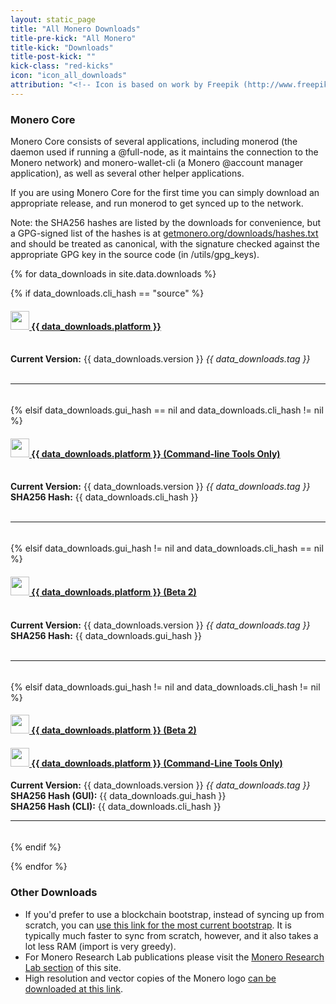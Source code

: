 ```yaml
---
layout: static_page
title: "All Monero Downloads"
title-pre-kick: "All Monero"
title-kick: "Downloads"
title-post-kick: ""
kick-class: "red-kicks"
icon: "icon_all_downloads"
attribution: "<!-- Icon is based on work by Freepik (http://www.freepik.com) and is licensed under Creative Commons BY 3.0 -->"
---
```


### Monero Core

Monero Core consists of several applications, including monerod (the daemon used if running a @full-node, as it maintains the connection to the Monero network) and monero-wallet-cli (a Monero @account manager application), as well as several other helper applications.

If you are using Monero Core for the first time you can simply download an appropriate release, and run monerod to get synced up to the network.

Note: the SHA256 hashes are listed by the downloads for convenience, but a GPG-signed list of the hashes is at [getmonero.org/downloads/hashes.txt](https://getmonero.org/downloads/hashes.txt) and should be treated as canonical, with the signature checked against the appropriate GPG key in the source code (in /utils/gpg_keys).

<div class="row">

{% for data_downloads in site.data.downloads %}

{% if data_downloads.cli_hash == "source" %}

<div class="col-lg-6" style="padding-bottom: 5px;">

<h4 id="{{ data_downloads.platform | slugify }}">
 <a href="{{ data_downloads.cli_url }}">
  <img src="//static.getmonero.org/images/platforms/{{ data_downloads.icon }}" style="height: 30px;"> {{ data_downloads.platform }}
 </a>
 <br><br>
</h4>

<strong>Current Version:</strong> {{ data_downloads.version }} <em>{{ data_downloads.tag }}</em><br>
<br>
<hr>

</div>

{% elsif data_downloads.gui_hash == nil and data_downloads.cli_hash != nil %}

<div class="col-lg-6" style="padding-bottom: 5px;">

<h4 id="{{ data_downloads.platform | slugify }}">
 <a href="//downloads.getmonero.org/cli/{{ data_downloads.cli_url }}">
  <img src="//static.getmonero.org/images/platforms/{{ data_downloads.icon }}" style="height: 30px;"> {{ data_downloads.platform }} (Command-line Tools Only)
 </a>
 <br><br>
</h4>

<strong>Current Version:</strong> {{ data_downloads.version }} <em>{{ data_downloads.tag }}</em><br>
<strong>SHA256 Hash:</strong> {{ data_downloads.cli_hash }}<br>
<br>
<hr>

</div>

{% elsif data_downloads.gui_hash != nil and data_downloads.cli_hash == nil %}

<div class="col-lg-6" style="padding-bottom: 5px;">

<h4 id="{{ data_downloads.platform | slugify }}">
 <a href="//downloads.getmonero.org/gui/{{ data_downloads.gui_url }}">
  <img src="//static.getmonero.org/images/platforms/{{ data_downloads.icon }}" style="height: 30px;"> {{ data_downloads.platform }} (Beta 2)
 </a>
 <br><br>
</h4>

<strong>Current Version:</strong> {{ data_downloads.version }} <em>{{ data_downloads.tag }}</em><br>
<strong>SHA256 Hash:</strong> {{ data_downloads.gui_hash }}<br>
<br>
<hr>

</div>

{% elsif data_downloads.gui_hash != nil and data_downloads.cli_hash != nil %}

<div class="col-lg-6" style="padding-bottom: 5px;">

<h4 id="{{ data_downloads.platform | slugify }}">
 <a href="//downloads.getmonero.org/gui/{{ data_downloads.gui_url }}">
  <img src="//static.getmonero.org/images/platforms/{{ data_downloads.icon }}" style="height: 30px;"> {{ data_downloads.platform }} (Beta 2)
 </a>
</h4>

<h4 id="{{ data_downloads.platform | slugify }}">
 <a href="//downloads.getmonero.org/cli/{{ data_downloads.cli_url }}">
  <img src="//static.getmonero.org/images/platforms/{{ data_downloads.icon }}" style="height: 30px;"> {{ data_downloads.platform }} (Command-Line Tools Only)
 </a>
</h4>

<strong>Current Version:</strong> {{ data_downloads.version }} <em>{{ data_downloads.tag }}</em><br>
<strong>SHA256 Hash (GUI):</strong> {{ data_downloads.gui_hash }}<br>
<strong>SHA256 Hash (CLI):</strong> {{ data_downloads.cli_hash }}<br>


<hr>

</div>

{% endif %}

{% endfor %}
</div>

### Other Downloads

- If you'd prefer to use a blockchain bootstrap, instead of syncing up from scratch, you can [use this link for the most current bootstrap](https:////downloads.getmonero.org/blockchain.raw). It is typically much faster to sync from scratch, however, and it also takes a lot less RAM (import is very greedy).
- For Monero Research Lab publications please visit the [Monero Research Lab section](/research-lab) of this site.
- High resolution and vector copies of the Monero logo [can be downloaded at this link](https://downloads.getmonero.org/resources/branding.zip).
